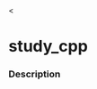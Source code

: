 <!DOCTYPE html>

<html>
  <head>
      <title>README</title>
      <<link rel="stylesheet" href="formatR.css">
  
  </head>

  <h1>study_cpp</h1>



  <h3>Description</h3>


</html>
